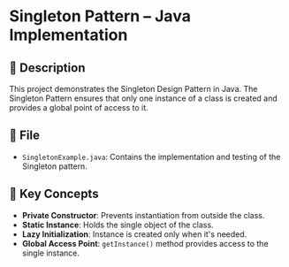 # Singleton Pattern – Java Implementation

## 📌 Description
This project demonstrates the Singleton Design Pattern in Java. The Singleton Pattern ensures that only one instance of a class is created and provides a global point of access to it.

## 📂 File
- `SingletonExample.java`: Contains the implementation and testing of the Singleton pattern.

## 🧠 Key Concepts
- **Private Constructor**: Prevents instantiation from outside the class.
- **Static Instance**: Holds the single object of the class.
- **Lazy Initialization**: Instance is created only when it's needed.
- **Global Access Point**: `getInstance()` method provides access to the single instance.

